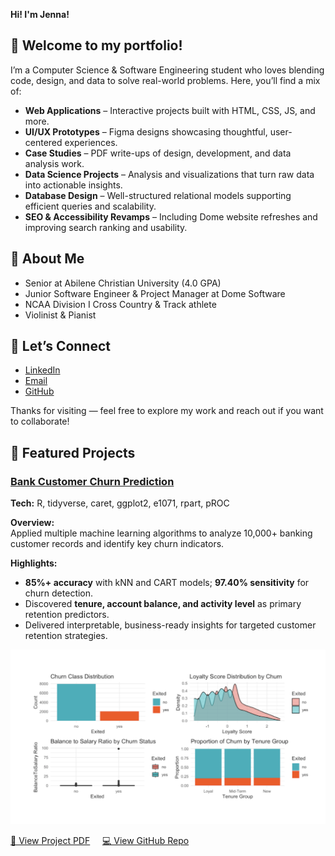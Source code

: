 **Hi! I'm Jenna!**

## 🌟 **Welcome to my portfolio!**
I’m a Computer Science & Software Engineering student who loves blending code, design, and data to solve real-world problems. Here, you’ll find a mix of:

-  **Web Applications** – Interactive projects built with HTML, CSS, JS, and more.
-  **UI/UX Prototypes** – Figma designs showcasing thoughtful, user-centered experiences.
-  **Case Studies** – PDF write-ups of design, development, and data analysis work.
-  **Data Science Projects** – Analysis and visualizations that turn raw data into actionable insights.
-  **Database Design** – Well-structured relational models supporting efficient queries and scalability.
-  **SEO & Accessibility Revamps** – Including Dome website refreshes and improving search ranking and usability.

## 🌟 **About Me**
-  Senior at Abilene Christian University (4.0 GPA)
-  Junior Software Engineer & Project Manager at Dome Software
-  NCAA Division I Cross Country & Track athlete
-  Violinist & Pianist

## 🌟 **Let’s Connect**
- [LinkedIn](www.linkedin.com/in/jenna-keeley-0521512a8)  
- [Email](mailto:jmk21a@acu.edu)  
- [GitHub](https://github.com/jennamkeeley)


Thanks for visiting — feel free to explore my work and reach out if you want to collaborate!

## 🌟 **Featured Projects**

### [Bank Customer Churn Prediction](https://github.com/jennamkeeley/bank-churn-ml)
**Tech:** R, tidyverse, caret, ggplot2, e1071, rpart, pROC  

**Overview:**  
Applied multiple machine learning algorithms to analyze 10,000+ banking customer records and identify key churn indicators.  

**Highlights:**  
- **85%+ accuracy** with kNN and CART models; **97.40% sensitivity** for churn detection.  
- Discovered **tenure, account balance, and activity level** as primary retention predictors.  
- Delivered interpretable, business-ready insights for targeted customer retention strategies.
<p align="center">
  <a href="https://github.com/jennamkeeley/bank-churn-ml">
    <img src="ml-portfolio-image.png" alt="Bank Churn Project Cover" width="800">
  </a>
</p>
<p align="left">
  <a href="Customer Churn Analysis - Banking Sector.pdf">📄 View Project PDF</a>
  &nbsp;&nbsp;&nbsp;
  <a href="https://github.com/jennamkeeley/bank-churn-ml">💻 View GitHub Repo</a>
</p>
